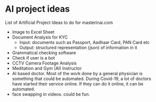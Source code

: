 # AI project ideas
List of Artificial Project Ideas to do for masterinai.com

- Image to Excel Sheet
- Document Analysis for KYC 
  - Input: documents such as Passport, Aadhaar Card, PAN Card etc
  - Output: structured representation (json) of information in it
- Grammatical checking software
- Check if user is a bot
- CCTV Camera Footage Analysis
- Meditation and Gym (AI) Instructor
- AI based doctor. Most of the work done by a general physician is something that could be automated. During Covid-19, a lot of doctors have started their service online. If they can do it online, it can be automated.
- face swapping in videos. could be fun.
